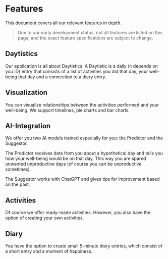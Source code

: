# Features

This document covers all our relevant features in depth.

> Due to our early development status, not all features are listed on this page, and the exact feature specifications are subject to change.

## Daytistics

Our application is all about Daytistics. A Daytistic is a daily (it depends on you :D) entry that consists of a list of activities you did that day, your well-being that day and a connection to a diary entry.

## Visualization

You can visualize relationships between the activities performed and your well-being. We support timelines, pie charts and bar charts.

## AI-Integration

We offer you two AI models trained especially for you: the Predictor and the Suggestor.

The Predictor receives data from you about a hypothetical day and tells you how your well-being would be on that day. This way you are spared unwanted unproductive days (of course you can be unproductive sometimes).

The Suggestor works with ChatGPT and gives tips for improvement based on the past.

## Activities

Of course we offer ready-made activities. However, you also have the option of creating your own activities.

## Diary

You have the option to create small 5-minute diary entries, which consist of a short entry and a moment of happiness.

